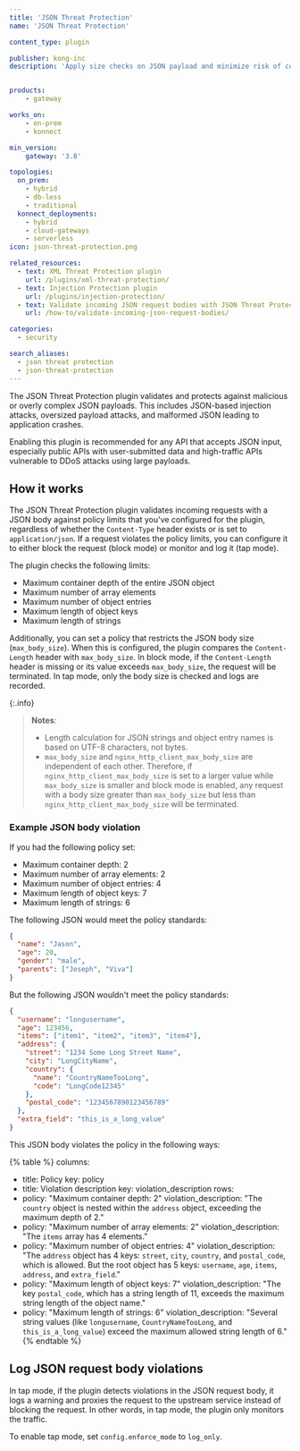 ```yaml
---
title: 'JSON Threat Protection'
name: 'JSON Threat Protection'

content_type: plugin

publisher: kong-inc
description: 'Apply size checks on JSON payload and minimize risk of content-level attacks'


products:
    - gateway

works_on:
    - on-prem
    - konnect

min_version:
    gateway: '3.8'

topologies:
  on_prem:
    - hybrid
    - db-less
    - traditional
  konnect_deployments:
    - hybrid
    - cloud-gateways
    - serverless
icon: json-threat-protection.png

related_resources:
  - text: XML Threat Protection plugin
    url: /plugins/xml-threat-protection/
  - text: Injection Protection plugin
    url: /plugins/injection-protection/
  - text: Validate incoming JSON request bodies with JSON Threat Protection
    url: /how-to/validate-incoming-json-request-bodies/

categories:
  - security

search_aliases:
  - json threat protection
  - json-threat-protection
---
```


The JSON Threat Protection plugin validates and protects against malicious or overly complex JSON payloads. This includes JSON-based injection attacks, oversized payload attacks, and malformed JSON leading to application crashes. 

Enabling this plugin is recommended for any API that accepts JSON input, especially public APIs with user-submitted data and high-traffic APIs vulnerable to DDoS attacks using large payloads.

## How it works

The JSON Threat Protection plugin validates incoming requests with a JSON body against policy limits that you've configured for the plugin, regardless of whether the `Content-Type` header exists or is set to `application/json`. If a request violates the policy limits, you can configure it to either block the request (block mode) or monitor and log it (tap mode).

The plugin checks the following limits:

- Maximum container depth of the entire JSON object
- Maximum number of array elements
- Maximum number of object entries
- Maximum length of object keys
- Maximum length of strings

Additionally, you can set a policy that restricts the JSON body size (`max_body_size`). When this is configured, the plugin compares the `Content-Length` header with `max_body_size`. In block mode, if the `Content-Length` header is missing or its value exceeds `max_body_size`, the request will be terminated. In tap mode, only the body size is checked and logs are recorded.

{:.info}
> **Notes**: 
> * Length calculation for JSON strings and object entry names is based on UTF-8 characters, not bytes.
> * `max_body_size` and `nginx_http_client_max_body_size` are independent of each other. Therefore, if `nginx_http_client_max_body_size` is set to a larger value while `max_body_size` is smaller and block mode is enabled, any request with a body size greater than `max_body_size` but less than `nginx_http_client_max_body_size` will be terminated.

### Example JSON body violation

If you had the following policy set:

- Maximum container depth: 2
- Maximum number of array elements: 2
- Maximum number of object entries: 4
- Maximum length of object keys: 7 
- Maximum length of strings: 6


The following JSON would meet the policy standards:

```json
{
  "name": "Jason",
  "age": 20,
  "gender": "male",
  "parents": ["Joseph", "Viva"]
}
```

But the following JSON wouldn't meet the policy standards:

```json
{
  "username": "longusername",                    
  "age": 123456,                                 
  "items": ["item1", "item2", "item3", "item4"], 
  "address": {
    "street": "1234 Some Long Street Name",      
    "city": "LongCityName",                      
    "country": {
      "name": "CountryNameTooLong",              
      "code": "LongCode12345"                    
    },
    "postal_code": "1234567890123456789"        
  },
  "extra_field": "this_is_a_long_value"          
}
```

This JSON body violates the policy in the following ways:

<!--vale off-->
{% table %}
columns:
  - title: Policy
    key: policy
  - title: Violation description
    key: violation_description
rows:
  - policy: "Maximum container depth: 2"
    violation_description: "The `country` object is nested within the `address` object, exceeding the maximum depth of 2."
  - policy: "Maximum number of array elements: 2"
    violation_description: "The `items` array has 4 elements."
  - policy: "Maximum number of object entries: 4"
    violation_description: "The `address` object has 4 keys: `street`, `city`, `country`, and `postal_code`, which is allowed. But the root object has 5 keys: `username`, `age`, `items`, `address`, and `extra_field`."
  - policy: "Maximum length of object keys: 7"
    violation_description: "The key `postal_code`, which has a string length of 11, exceeds the maximum string length of the object name."
  - policy: "Maximum length of strings: 6"
    violation_description: "Several string values (like `longusername`, `CountryNameTooLong`, and `this_is_a_long_value`) exceed the maximum allowed string length of 6."
{% endtable %}
<!--vale on-->


## Log JSON request body violations
In tap mode, if the plugin detects violations in the JSON request body, it logs a warning and proxies the request to the upstream service instead of blocking the request. In other words, in tap mode, the plugin only monitors the traffic.

To enable tap mode, set `config.enforce_mode` to `log_only`.


